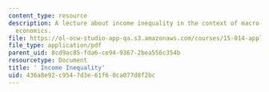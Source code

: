```yaml
---
content_type: resource
description: A lecture about income inequality in the context of macro- and international
  economics.
file: https://ol-ocw-studio-app-qa.s3.amazonaws.com/courses/15-014-applied-macro-and-international-economics-ii-spring-2016/436a8e92c9547d3e61f60ca077d8f2bc_MIT15_014S16_L15Inequality.pdf
file_type: application/pdf
parent_uid: 8cd9ac85-fda6-ce94-9367-2bea556c354b
resourcetype: Document
title: ' Income Inequality'
uid: 436a8e92-c954-7d3e-61f6-0ca077d8f2bc
---
```

